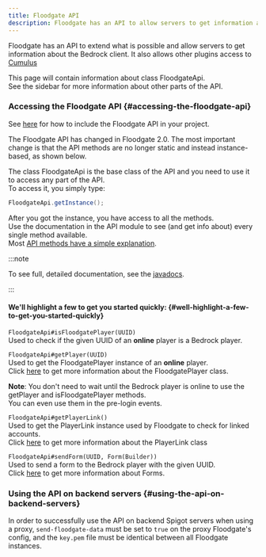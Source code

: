 ```yaml
---
title: Floodgate API
description: Floodgate has an API to allow servers to get information about the Bedrock client. It also allows plugins access to Cumulus, an API to send and collect form data from Bedrock players.
---
```


Floodgate has an API to extend what is possible and allow servers to get information about the Bedrock client. It also allows other plugins access to [Cumulus](/wiki/geyser/forms/)

This page will contain information about class FloodgateApi.  
See the sidebar for more information about other parts of the API.

### Accessing the Floodgate API {#accessing-the-floodgate-api}
See [here](/wiki/geyser/getting-started-with-the-api) for how to include the Floodgate API in your project.


The Floodgate API has changed in Floodgate 2.0. The most important change is that the API methods are no longer static and instead instance-based, as shown below.

The class FloodgateApi is the base class of the API and you need to use it to access any part of the API.  
To access it, you simply type:
```java
FloodgateApi.getInstance();
```

After you got the instance, you have access to all the methods.  
Use the documentation in the API module to see (and get info about) every single method available.  
Most [API methods have a simple explanation](https://github.com/GeyserMC/Floodgate/tree/master/api/src/main/java/org/geysermc/floodgate/api).

:::note

To see full, detailed documentation, see the [javadocs](https://repo.opencollab.dev/javadoc/maven-snapshots/org/geysermc/floodgate/api/latest).

:::

#### We'll highlight a few to get you started quickly: {#well-highlight-a-few-to-get-you-started-quickly}
`FloodgateApi#isFloodgatePlayer(UUID)`  
Used to check if the given UUID of an **online** player is a Bedrock player.

`FloodgateApi#getPlayer(UUID)`  
Used to get the FloodgatePlayer instance of an **online** player.  
Click [here](/wiki/floodgate/player/) to get more information about the FloodgatePlayer class.

**Note**: You don't need to wait until the Bedrock player is online to use the getPlayer and isFloodgatePlayer methods.  
You can even use them in the pre-login events.

`FloodgateApi#getPlayerLink()`  
Used to get the PlayerLink instance used by Floodgate to check for linked accounts.  
Click [here](/wiki/floodgate/linking/) to get more information about the PlayerLink class

`FloodgateApi#sendForm(UUID, Form(Builder))`  
Used to send a form to the Bedrock player with the given UUID.  
Click [here](/wiki/geyser/forms/) to get more information about Forms.

### Using the API on backend servers {#using-the-api-on-backend-servers}
In order to successfully use the API on backend Spigot servers when using a proxy, `send-floodgate-data` must be set to `true` on the proxy Floodgate's config, and the `key.pem` file must be identical between all Floodgate instances.
